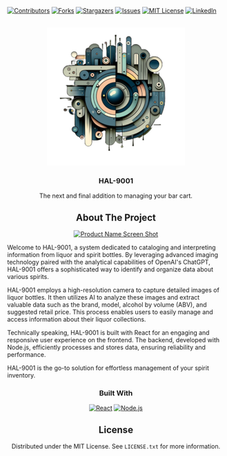 [![Contributors][contributors-shield]][contributors-url]
[![Forks][forks-shield]][forks-url]
[![Stargazers][stars-shield]][stars-url]
[![Issues][issues-shield]][issues-url]
[![MIT License][license-shield]][license-url]
[![LinkedIn][linkedin-shield]][linkedin-url]



<!-- PROJECT LOGO -->
<br />
<div align="center">
  <a href="https://github.com/pjmarz/HAL-9001">
    <img src="images/logo.png" alt="Logo" width="320" height="320">
  </a>

<h3 align="center">HAL-9001</h3>

  <p align="center">
  The next and final addition to managing your bar cart.
  <!-- <p align="center">
    <br />
    <a href="https://github.com/pjmarz/HAL-9001/wiki"><strong>Explore the docs »</strong></a>
    <br />
    <br />
    <a href="https://youtu.be/dQw4w9WgXcQ?si=RTUD3Qyf2yX0JeCD">View Demo</a>
    ·
    <a href="https://github.com/pjmarz/HAL-9001/issues">Report Bug</a>
    ·
    <a href="https://github.com/pjmarz/HAL-9001/issues">Request Feature</a>
  </p>
</div> -->



<!-- TABLE OF CONTENTS -->
<!-- <details>
  <summary>Table of Contents</summary>
  <ol>
    <li>
      <a href="#about-the-project">About The Project</a>
      <ul>
        <li><a href="#built-with">Built With</a></li>
      </ul>
    </li>
    <li>
      <a href="#getting-started">Getting Started</a>
      <ul>
        <li><a href="#prerequisites">Prerequisites</a></li>
        <li><a href="#installation">Installation</a></li>
      </ul>
    </li>
    <li><a href="#usage">Usage</a></li>
    <li><a href="#roadmap">Roadmap</a></li>
    <li><a href="#contributing">Contributing</a></li>
    <li><a href="#license">License</a></li>
    <li><a href="#contact">Contact</a></li>
    <li><a href="#acknowledgments">Acknowledgments</a></li>
  </ol>
</details> -->



<!-- ABOUT THE PROJECT -->
## About The Project

[![Product Name Screen Shot][product-welcome]](https://github.com/pjmarz/HAL-9001)

 <p align="left">
  Welcome to HAL-9001, a system dedicated to cataloging and interpreting information from liquor and spirit bottles. By leveraging advanced imaging technology paired with the analytical capabilities of OpenAI's ChatGPT, HAL-9001 offers a sophisticated way to identify and organize data about various spirits.   
  <p align="left">
  HAL-9001 employs a high-resolution camera to capture detailed images of liquor bottles. It then utilizes AI to analyze these images and extract valuable data such as the brand, model, alcohol by volume (ABV), and suggested retail price. This process enables users to easily manage and access information about their liquor collections.
  <p align="left">
  Technically speaking, HAL-9001 is built with React for an engaging and responsive user experience on the frontend. The backend, developed with Node.js, efficiently processes and stores data, ensuring reliability and performance.
  <p align="left">
  HAL-9001 is the go-to solution for effortless management of your spirit inventory.


<!-- GETTING STARTED -->
<!-- ## Getting Started

This is an example of how you may give instructions on setting up your project locally.
To get a local copy up and running follow these simple example steps.

### Prerequisites

This is an example of how to list things you need to use the software and how to install them.
* npm
  ```sh
  npm install npm@latest -g
  ``` -->

<!-- ### Installation

1. Get a free API Key at [https://example.com](https://example.com)
2. Clone the repo
   ```sh
   git clone https://github.com/github_username/repo_name.git
   ```
3. Install NPM packages
   ```sh
   npm install
   ```
4. Enter your API in `config.js`
   ```js
   const API_KEY = 'ENTER YOUR API';
   ``` -->



<!-- USAGE EXAMPLES -->
<!-- ## Usage

Use this space to show useful examples of how a project can be used. Additional screenshots, code examples and demos work well in this space. You may also link to more resources.

_For more examples, please refer to the [Documentation](https://github.com/pjmarz/HAL-9001/wiki)_ -->



<!-- ROADMAP -->
<!-- ## Roadmap

- [ ] Feature 1
- [ ] Feature 2
- [ ] Feature 3
    - [ ] Nested Feature

See the [open issues](https://github.com/pjmarz/HAL-9001/issues) for a full list of proposed features (and known issues). -->


### Built With

 [![React][React]][React-url]
 [![Node.js][Node.js]][Node.js-url]


<!-- CONTRIBUTING -->
<!-- ## Contributing

Contributions are what make the open source community such an amazing place to learn, inspire, and create. Any contributions you make are **greatly appreciated**.

If you have a suggestion that would make this better, please fork the repo and create a pull request. You can also simply open an issue with the tag "enhancement".
Don't forget to give the project a star! Thanks again!

1. Fork the Project
2. Create your Feature Branch (`git checkout -b feature/AmazingFeature`)
3. Commit your Changes (`git commit -m 'Add some AmazingFeature'`)
4. Push to the Branch (`git push origin feature/AmazingFeature`)
5. Open a Pull Request -->



<!-- LICENSE -->
## License

Distributed under the MIT License. See `LICENSE.txt` for more information.



<!-- CONTACT -->
<!-- ## Contact

Peter Marino - [linktree](https://linktr.ee/pjmarz)

Project Link: [https://github.com/pjmarz/HAL-9001](https://github.com/pjmarz/HAL-9001) -->



<!-- ACKNOWLEDGMENTS -->
<!-- ## Acknowledgments

* []()
* []()
* []() -->


<!-- MARKDOWN LINKS & IMAGES -->
<!-- https://www.markdownguide.org/basic-syntax/#reference-style-links -->
[contributors-shield]: https://img.shields.io/github/contributors/pjmarz/HAL-9001.svg?style=for-the-badge
[contributors-url]: https://github.com/pjmarz/HAL-9001/graphs/contributors
[forks-shield]: https://img.shields.io/github/forks/pjmarz/HAL-9001.svg?style=for-the-badge
[forks-url]: https://github.com/pjmarz/HAL-9001/network/members
[stars-shield]: https://img.shields.io/github/stars/pjmarz/HAL-9001.svg?style=for-the-badge
[stars-url]: https://github.com/pjmarz/HAL-9001/stargazers
[issues-shield]: https://img.shields.io/github/issues/pjmarz/HAL-9001.svg?style=for-the-badge
[issues-url]: https://github.com/pjmarz/HAL-9001/issues
[license-shield]: https://img.shields.io/github/license/pjmarz/HAL-9001.svg?style=for-the-badge
[license-url]: https://github.com/pjmarz/HAL-9001/blob/main/LICENSE.txt
[linkedin-shield]: https://img.shields.io/badge/-LinkedIn-black.svg?style=for-the-badge&logo=linkedin&colorB=555
[linkedin-url]: https://linkedin.com/in/pjmarz/
[product-welcome]: images/welcome.png
[React]: https://img.shields.io/badge/react-grey?style=for-the-badge&logo=react
[React-url]: https://react.dev/
[Node.js]: https://img.shields.io/badge/node.js-000000?style=for-the-badge&logo=node.js
[Node.js-url]: https://nodejs.org/en